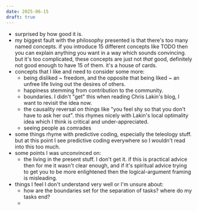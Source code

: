 ```yaml
---
date: 2025-06-15
draft: true
---
```

- surprised by how good it is. 
- my biggest fault with the philosophy presented is that there's too many named concepts. if you introduce 15 different concepts like TODO then you can explain anything you want in a way which sounds convincing. but it's too complicated, these concepts are just not *that* good, definitely not good enough to have 15 of them. it's a house of cards.
- concepts that I like and need to consider some more:
	- being disliked ~ freedom, and the opposite that being liked ~ an unfree life living out the desires of others.
	- happiness stemming from contribution to the community.
	- boundaries. I didn't "get" this when reading Chris Lakin's blog, I want to revisit the idea now. 
	- the causality reversal on things like "you feel shy so that you don't have to ask her out". this rhymes nicely with Lakin's local optimality idea which I think is critical and under-appreciated.
	- seeing people as comrades
- some things rhyme with predictive coding, especially the teleology stuff. but at this point I see predictive coding everywhere so I wouldn't read into this too much.
- some points I was unconvinced on:
	- the living in the present stuff. I don't get it. if this is practical advice then for me it wasn't clear enough, and if it's spiritual advice trying to get you to be more enlightened then the logical-argument framing is misleading.
- things I feel I don't understand very well or I'm unsure about:
	 - how are the boundaries set for the separation of tasks? where do my tasks end? 
	 - 